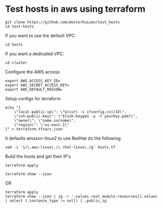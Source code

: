 # Test hosts in aws using terraform
```
git clone https://github.com/desterhuizen/test_hosts
cd test-hosts
```
If you want to use the default VPC:
```
cd hosts
```
If you want a dedicated VPC:
```
cd cluster
```

Configure the AWS access
```
export AWS_ACCESS_KEY_ID=
export AWS_SECRET_ACCESS_KEY=
export AWS_DEFAULT_REGION=
```

Setup configs for terraform
```
echo "{
    \"local-public-ip\": \"$(curl -s ifconfig.co)/32\",
    \"ssh-public-key\": \"$(ssh-keygen -y -f yourkey.pem)\",
    \"owner\": \"name.surname\",
    \"region\": \"us-east-1\"
}" > terraform.tfvars.json
```

It defaults amazon-linux2 to use RedHat do the following:
```
sed -i 's/\.aws-linux\./\.rhel-linux\./g' hosts.tf
```

Build the hosts and get their IP's
```
terraform apply

terraform show --json 
```

OR

```
terraform apply
terraform show --json | jq -r '.values.root_module.resources[].values | select (.instance_type != null) | .public_ip 
```
